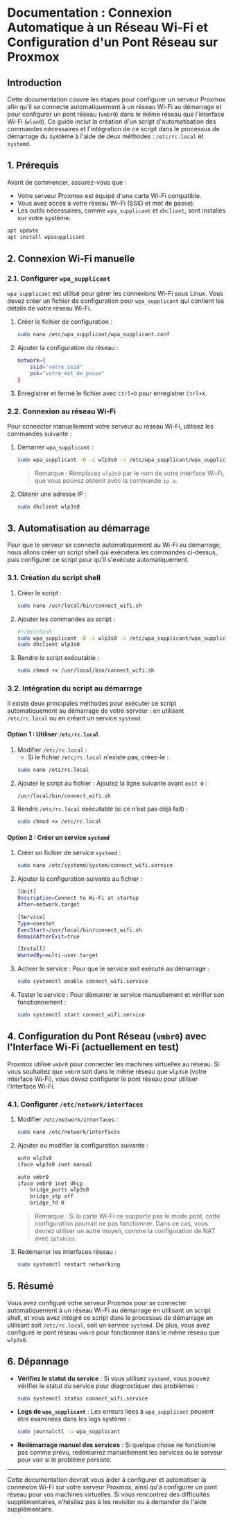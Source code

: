 
# Documentation : Connexion Automatique à un Réseau Wi-Fi et Configuration d'un Pont Réseau sur Proxmox

## Introduction
Cette documentation couvre les étapes pour configurer un serveur Proxmox afin qu'il se connecte automatiquement à un réseau Wi-Fi au démarrage et pour configurer un pont réseau (`vmbr0`) dans le même réseau que l'interface Wi-Fi (`wlan0`). Ce guide inclut la création d'un script d'automatisation des commandes nécessaires et l'intégration de ce script dans le processus de démarrage du système à l'aide de deux méthodes : `/etc/rc.local` et `systemd`.

## 1. Prérequis
Avant de commencer, assurez-vous que :
- Votre serveur Proxmox est équipé d'une carte Wi-Fi compatible.
- Vous avez accès à votre réseau Wi-Fi (SSID et mot de passe).
- Les outils nécessaires, comme `wpa_supplicant` et `dhclient`, sont installés sur votre système.
```bash
apt update
apt install wpasupplicant
```
## 2. Connexion Wi-Fi manuelle

### 2.1. Configurer `wpa_supplicant`
`wpa_supplicant` est utilisé pour gérer les connexions Wi-Fi sous Linux. Vous devez créer un fichier de configuration pour `wpa_supplicant` qui contient les détails de votre réseau Wi-Fi.

1. Créer le fichier de configuration :
    ```bash
    sudo nano /etc/wpa_supplicant/wpa_supplicant.conf
    ```
2. Ajouter la configuration du réseau :
    ```bash
    network={
        ssid="votre_ssid"
        psk="votre_mot_de_passe"
    }
    ```
3. Enregistrer et fermé le fichier avec `Ctrl+O` pour enregistrer `Ctrl+X`.

### 2.2. Connexion au réseau Wi-Fi
Pour connecter manuellement votre serveur au réseau Wi-Fi, utilisez les commandes suivante :

1. Démarrer `wpa_supplicant` :
    ```bash
    sudo wpa_supplicant -B -i wlp3s0 -c /etc/wpa_supplicant/wpa_supplicant.conf
    ```
    > Remarque : Remplacez `wlp3s0` par le nom de votre interface Wi-Fi, que vous pouvez obtenir avec la commande `ip a`.

2. Obtenir une adresse IP :
    ```bash
    sudo dhclient wlp3s0
    ```

## 3. Automatisation au démarrage
Pour que le serveur se connecte automatiquement au Wi-Fi au démarrage, nous allons créer un script shell qui exécutera les commandes ci-dessus, puis configurer ce script pour qu'il s'exécute automatiquement.

### 3.1. Création du script shell

1. Créer le script :
    ```bash
    sudo nano /usr/local/bin/connect_wifi.sh
    ```
2. Ajouter les commandes au script :
    ```bash
    #!/bin/bash
    sudo wpa_supplicant -B -i wlp3s0 -c /etc/wpa_supplicant/wpa_supplicant.conf
    sudo dhclient wlp3s0
    ```
3. Rendre le script exécutable :
    ```bash
    sudo chmod +x /usr/local/bin/connect_wifi.sh
    ```

### 3.2. Intégration du script au démarrage
Il existe deux principales méthodes pour exécuter ce script automatiquement au démarrage de votre serveur : en utilisant `/etc/rc.local` ou en créant un service `systemd`.

#### Option 1 : Utiliser `/etc/rc.local`

1. Modifier `/etc/rc.local` :
    - Si le fichier `/etc/rc.local` n'existe pas, créez-le :
    ```bash
    sudo nano /etc/rc.local
    ```
2. Ajouter le script au fichier :
    Ajoutez la ligne suivante avant `exit 0` :
    ```bash
    /usr/local/bin/connect_wifi.sh
    ```
3. Rendre `/etc/rc.local` exécutable (si ce n’est pas déjà fait) :
    ```bash
    sudo chmod +x /etc/rc.local
    ```

#### Option 2 : Créer un service `systemd`

1. Créer un fichier de service `systemd` :
    ```bash
    sudo nano /etc/systemd/system/connect_wifi.service
    ```
2. Ajouter la configuration suivante au fichier :
    ```bash
    [Unit]
    Description=Connect to Wi-Fi at startup
    After=network.target

    [Service]
    Type=oneshot
    ExecStart=/usr/local/bin/connect_wifi.sh
    RemainAfterExit=true

    [Install]
    WantedBy=multi-user.target
    ```
3. Activer le service :
    Pour que le service soit exécuté au démarrage :
    ```bash
    sudo systemctl enable connect_wifi.service
    ```
4. Tester le service :
    Pour démarrer le service manuellement et vérifier son fonctionnement :
    ```bash
    sudo systemctl start connect_wifi.service
    ```

## 4. Configuration du Pont Réseau (`vmbr0`) avec l'Interface Wi-Fi (actuellement en test)
Proxmox utilise `vmbr0` pour connecter les machines virtuelles au réseau. Si vous souhaitez que `vmbr0` soit dans le même réseau que `wlp3s0` (votre interface Wi-Fi), vous devez configurer le pont réseau pour utiliser l'interface Wi-Fi.

### 4.1. Configurer `/etc/network/interfaces`

1. Modifier `/etc/network/interfaces` :
    ```bash
    sudo nano /etc/network/interfaces
    ```
2. Ajouter ou modifier la configuration suivante :
    ```bash
    auto wlp3s0
    iface wlp3s0 inet manual

    auto vmbr0
    iface vmbr0 inet dhcp
        bridge_ports wlp3s0
        bridge_stp off
        bridge_fd 0
    ```
    > Remarque : Si la carte Wi-Fi ne supporte pas le mode pont, cette configuration pourrait ne pas fonctionner. Dans ce cas, vous devrez utiliser un autre moyen, comme la configuration de NAT avec `iptables`.

3. Redémarrer les interfaces réseau :
    ```bash
    sudo systemctl restart networking
    ```

## 5. Résumé
Vous avez configuré votre serveur Proxmox pour se connecter automatiquement à un réseau Wi-Fi au démarrage en utilisant un script shell, et vous avez intégré ce script dans le processus de démarrage en utilisant soit `/etc/rc.local`, soit un service `systemd`. De plus, vous avez configuré le pont réseau `vmbr0` pour fonctionner dans le même réseau que `wlp3s0`.

## 6. Dépannage

- **Vérifiez le statut du service** : Si vous utilisez `systemd`, vous pouvez vérifier le statut du service pour diagnostiquer des problèmes :
    ```bash
    sudo systemctl status connect_wifi.service
    ```
- **Logs de `wpa_supplicant`** : Les erreurs liées à `wpa_supplicant` peuvent être examinées dans les logs système :
    ```bash
    sudo journalctl -u wpa_supplicant
    ```
- **Redémarrage manuel des services** : Si quelque chose ne fonctionne pas comme prévu, redémarrez manuellement les services ou le serveur pour voir si le problème persiste.

---

Cette documentation devrait vous aider à configurer et automatiser la connexion Wi-Fi sur votre serveur Proxmox, ainsi qu'à configurer un pont réseau pour vos machines virtuelles. Si vous rencontrez des difficultés supplémentaires, n’hésitez pas à les revisiter ou à demander de l'aide supplémentaire.
